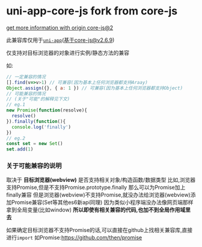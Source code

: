 # uni-app-core-js fork from core-js

[get more information with origin core-js@2](https://github.com/zloirock/core-js/tree/v2)

此兼容库仅用于[`uni-app`](https://uniapp.dcloud.io)(基于core-js@v2.6.9)

仅支持对目标浏览器的对象进行实例/静态方法的兼容

如:
```javascript
// 一定兼容的情况
[].find(v=>v>1) // 可兼容(因为基本上任何浏览器都支持Araay)
Object.assign({}, { a: 1 }) // 可兼容(因为基本上任何浏览器都支持Object)
// 可能兼容的情况
// (关于"可能"的解释见下文)
// eg.1
new Promise(function(resolve){
  resolve()
}).finally(function(){
  console.log('finally')
})
// eg.2
const set = new Set()
set.add(1)
```
### 关于可能兼容的说明
取决于 __目标浏览器(webview)__ 是否支持相关对象/构造函数/数据类型
比如,浏览器支持Promise,但是不支持Promise.prototype.finally
那么可以为Promise加上finally兼容
但是浏览器(webview)不支持Promise,就没办法给浏览器(webview)添加Promise兼容(Set等其他es6新api同理)
因为类似小程序端没办法像网页端那样拿到全局变量(比如window)
__所以即使有相关兼容的代码,也加不到全局作用域里去__

如果确定目标浏览器不支持Promise的话,可以直接在github上找相关兼容库,直接进行`import`
如Promise:https://github.com/then/promise